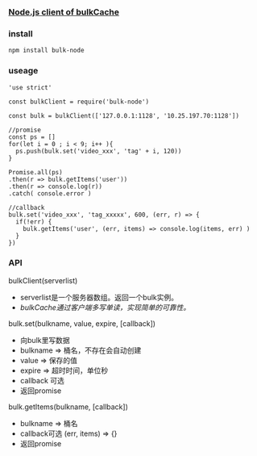 ### [Node.js client of bulkCache](https://github.com/alanyang/bulkCache)

### install
```
npm install bulk-node
```

### useage
```
'use strict'

const bulkClient = require('bulk-node')

const bulk = bulkClient(['127.0.0.1:1128', '10.25.197.70:1128'])

//promise
const ps = []
for(let i = 0 ; i < 9; i++ ){
  ps.push(bulk.set('video_xxx', 'tag' + i, 120))
}

Promise.all(ps)
.then(r => bulk.getItems('user'))
.then(r => console.log(r))
.catch( console.error )

//callback
bulk.set('video_xxx', 'tag_xxxxx', 600, (err, r) => {
  if(!err) {
    bulk.getItems('user', (err, items) => console.log(items, err) )
  }
}) 
```


### API
bulkClient(serverlist) 
- serverlist是一个服务器数组。返回一个bulk实例。
- *bulkCache通过客户端多写单读，实现简单的可靠性。*

bulk.set(bulkname, value, expire, [callback])
- 向bulk里写数据
- bulkname => 桶名，不存在会自动创建
- value => 保存的值
- expire => 超时时间，单位秒
- callback 可选
- 返回promise


bulk.getItems(bulkname, [callback])
- bulkname => 桶名
- callback可选  (err, items) => {}
- 返回promise

